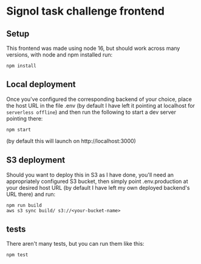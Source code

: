 # Signol task challenge frontend

## Setup

This frontend was made using node 16, but should work across many versions,
with node and npm installed run:

```
npm install
```

## Local deployment

Once you've configured the corresponding backend of your choice, place the host URL
in the file .env (by default I have left it pointing at localhost for `serverless offline`)
and then run the following to start a dev server pointing there:

```
npm start
```

(by default this will launch on http://localhost:3000)

## S3 deployment
Should you want to deploy this in S3 as I have done,
you'll need an appropriately configured S3 bucket, then simply point .env.production at your desired host URL
(by default I have left my own deployed backend's URL there)
and run:

```
npm run build
aws s3 sync build/ s3://<your-bucket-name>
```


## tests
There aren't many tests, but you can run them like this:
```
npm test
```
